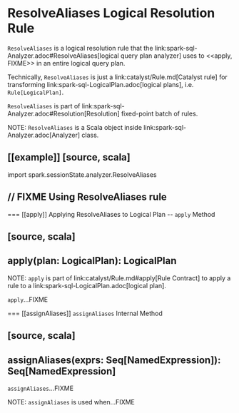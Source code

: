 # ResolveAliases Logical Resolution Rule

`ResolveAliases` is a logical resolution rule that the link:spark-sql-Analyzer.adoc#ResolveAliases[logical query plan analyzer] uses to <<apply, FIXME>> in an entire logical query plan.

Technically, `ResolveAliases` is just a link:catalyst/Rule.md[Catalyst rule] for transforming link:spark-sql-LogicalPlan.adoc[logical plans], i.e. `Rule[LogicalPlan]`.

`ResolveAliases` is part of link:spark-sql-Analyzer.adoc#Resolution[Resolution] fixed-point batch of rules.

NOTE: `ResolveAliases` is a Scala object inside link:spark-sql-Analyzer.adoc[Analyzer] class.

[[example]]
[source, scala]
----
import spark.sessionState.analyzer.ResolveAliases

// FIXME Using ResolveAliases rule
----

=== [[apply]] Applying ResolveAliases to Logical Plan -- `apply` Method

[source, scala]
----
apply(plan: LogicalPlan): LogicalPlan
----

NOTE: `apply` is part of link:catalyst/Rule.md#apply[Rule Contract] to apply a rule to a link:spark-sql-LogicalPlan.adoc[logical plan].

`apply`...FIXME

=== [[assignAliases]] `assignAliases` Internal Method

[source, scala]
----
assignAliases(exprs: Seq[NamedExpression]): Seq[NamedExpression]
----

`assignAliases`...FIXME

NOTE: `assignAliases` is used when...FIXME
